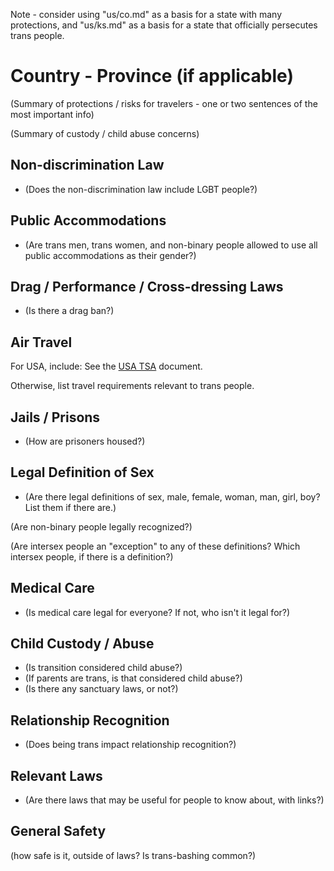 Note - consider using "us/co.md" as a basis for a state with many
protections, and "us/ks.md" as a basis for a state that officially
persecutes trans people.

# Country - Province (if applicable) 

(Summary of protections / risks for travelers - one or two sentences of
the most important info)

(Summary of custody / child abuse concerns)

## Non-discrimination Law

 * (Does the non-discrimination law include LGBT people?)

## Public Accommodations

 * (Are trans men, trans women, and non-binary people allowed to use all
   public accommodations as their gender?)

## Drag / Performance / Cross-dressing Laws

 * (Is there a drag ban?)

## Air Travel

For USA, include:
See the [USA TSA](../notes/tsa.md) document.

Otherwise, list travel requirements relevant to trans people.

## Jails / Prisons

 * (How are prisoners housed?)

## Legal Definition of Sex

 * (Are there legal definitions of sex, male, female, woman, man, girl,
   boy? List them if there are.)

(Are non-binary people legally recognized?)

(Are intersex people an "exception" to any of these definitions? Which
intersex people, if there is a definition?)

## Medical Care

 * (Is medical care legal for everyone? If not, who isn't it legal for?)

## Child Custody / Abuse

 * (Is transition considered child abuse?)
 * (If parents are trans, is that considered child abuse?)
 * (Is there any sanctuary laws, or not?)
 
## Relationship Recognition

 * (Does being trans impact relationship recognition?)

## Relevant Laws

 * (Are there laws that may be useful for people to know about, with
   links?)

## General Safety

(how safe is it, outside of laws? Is trans-bashing common?)
